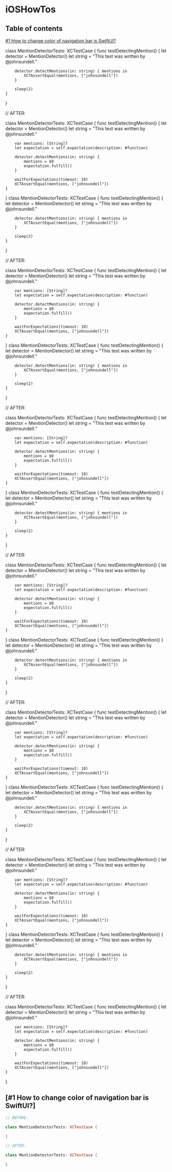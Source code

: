 # iOSHowTos

## Table of contents

[#1 How to change color of navigation bar is SwiftUI?](https://github.com/bnulo/ioshowtos#1-how-to-change-color-of-navigation-bar-is-swiftui?)


class MentionDetectorTests: XCTestCase {
    func testDetectingMention() {
        let detector = MentionDetector()
        let string = "This test was written by @johnsundell."

        detector.detectMentions(in: string) { mentions in
            XCTAssertEqual(mentions, ["johnsundell"])
        }
        
        sleep(2)
    }
}

// AFTER:

class MentionDetectorTests: XCTestCase {
    func testDetectingMention() {
        let detector = MentionDetector()
        let string = "This test was written by @johnsundell."

        var mentions: [String]?
        let expectation = self.expectation(description: #function)

        detector.detectMentions(in: string) {
            mentions = $0
            expectation.fulfill()
        }

        waitForExpectations(timeout: 10)
        XCTAssertEqual(mentions, ["johnsundell"])
    }
}
class MentionDetectorTests: XCTestCase {
    func testDetectingMention() {
        let detector = MentionDetector()
        let string = "This test was written by @johnsundell."

        detector.detectMentions(in: string) { mentions in
            XCTAssertEqual(mentions, ["johnsundell"])
        }
        
        sleep(2)
    }
}

// AFTER:

class MentionDetectorTests: XCTestCase {
    func testDetectingMention() {
        let detector = MentionDetector()
        let string = "This test was written by @johnsundell."

        var mentions: [String]?
        let expectation = self.expectation(description: #function)

        detector.detectMentions(in: string) {
            mentions = $0
            expectation.fulfill()
        }

        waitForExpectations(timeout: 10)
        XCTAssertEqual(mentions, ["johnsundell"])
    }
}
class MentionDetectorTests: XCTestCase {
    func testDetectingMention() {
        let detector = MentionDetector()
        let string = "This test was written by @johnsundell."

        detector.detectMentions(in: string) { mentions in
            XCTAssertEqual(mentions, ["johnsundell"])
        }
        
        sleep(2)
    }
}

// AFTER:

class MentionDetectorTests: XCTestCase {
    func testDetectingMention() {
        let detector = MentionDetector()
        let string = "This test was written by @johnsundell."

        var mentions: [String]?
        let expectation = self.expectation(description: #function)

        detector.detectMentions(in: string) {
            mentions = $0
            expectation.fulfill()
        }

        waitForExpectations(timeout: 10)
        XCTAssertEqual(mentions, ["johnsundell"])
    }
}
class MentionDetectorTests: XCTestCase {
    func testDetectingMention() {
        let detector = MentionDetector()
        let string = "This test was written by @johnsundell."

        detector.detectMentions(in: string) { mentions in
            XCTAssertEqual(mentions, ["johnsundell"])
        }
        
        sleep(2)
    }
}

// AFTER:

class MentionDetectorTests: XCTestCase {
    func testDetectingMention() {
        let detector = MentionDetector()
        let string = "This test was written by @johnsundell."

        var mentions: [String]?
        let expectation = self.expectation(description: #function)

        detector.detectMentions(in: string) {
            mentions = $0
            expectation.fulfill()
        }

        waitForExpectations(timeout: 10)
        XCTAssertEqual(mentions, ["johnsundell"])
    }
}
class MentionDetectorTests: XCTestCase {
    func testDetectingMention() {
        let detector = MentionDetector()
        let string = "This test was written by @johnsundell."

        detector.detectMentions(in: string) { mentions in
            XCTAssertEqual(mentions, ["johnsundell"])
        }
        
        sleep(2)
    }
}

// AFTER:

class MentionDetectorTests: XCTestCase {
    func testDetectingMention() {
        let detector = MentionDetector()
        let string = "This test was written by @johnsundell."

        var mentions: [String]?
        let expectation = self.expectation(description: #function)

        detector.detectMentions(in: string) {
            mentions = $0
            expectation.fulfill()
        }

        waitForExpectations(timeout: 10)
        XCTAssertEqual(mentions, ["johnsundell"])
    }
}
class MentionDetectorTests: XCTestCase {
    func testDetectingMention() {
        let detector = MentionDetector()
        let string = "This test was written by @johnsundell."

        detector.detectMentions(in: string) { mentions in
            XCTAssertEqual(mentions, ["johnsundell"])
        }
        
        sleep(2)
    }
}

// AFTER:

class MentionDetectorTests: XCTestCase {
    func testDetectingMention() {
        let detector = MentionDetector()
        let string = "This test was written by @johnsundell."

        var mentions: [String]?
        let expectation = self.expectation(description: #function)

        detector.detectMentions(in: string) {
            mentions = $0
            expectation.fulfill()
        }

        waitForExpectations(timeout: 10)
        XCTAssertEqual(mentions, ["johnsundell"])
    }
}
class MentionDetectorTests: XCTestCase {
    func testDetectingMention() {
        let detector = MentionDetector()
        let string = "This test was written by @johnsundell."

        detector.detectMentions(in: string) { mentions in
            XCTAssertEqual(mentions, ["johnsundell"])
        }
        
        sleep(2)
    }
}

// AFTER:

class MentionDetectorTests: XCTestCase {
    func testDetectingMention() {
        let detector = MentionDetector()
        let string = "This test was written by @johnsundell."

        var mentions: [String]?
        let expectation = self.expectation(description: #function)

        detector.detectMentions(in: string) {
            mentions = $0
            expectation.fulfill()
        }

        waitForExpectations(timeout: 10)
        XCTAssertEqual(mentions, ["johnsundell"])
    }
}
## [#1 How to change color of navigation bar is SwiftUI?]

```swift
// BEFORE:

class MentionDetectorTests: XCTestCase {
    
}

// AFTER:

class MentionDetectorTests: XCTestCase {
    
}
```
